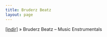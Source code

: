 ```yaml
---
title: Bruderz Beatz
layout: page
---
```


<a href="https://cloud.mail.ru/public/4f569016a68c/Bruderz%20Music%20Instrumental" target="_blank">[indir]</a>  »  Bruderz Beatz &#8211; Music Enstrumentals